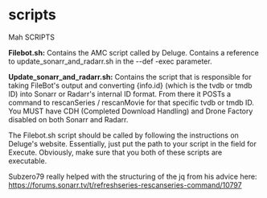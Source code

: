# scripts
Mah SCRIPTS

<b>Filebot.sh:</b> Contains the AMC script called by Deluge.  Contains a reference to update_sonarr_and_radarr.sh in the --def -exec parameter.

<b>Update_sonarr_and_radarr.sh:</b> Contains the script that is responsible for taking FileBot's output and converting {info.id} (which is the tvdb or tmdb ID) into Sonarr or Radarr's internal ID format.  From there it POSTs a command to rescanSeries / rescanMovie for that specific tvdb or tmdb ID.  You MUST have CDH (Completed Download Handling) and Drone Factory disabled on both Sonarr and Radarr.  


The Filebot.sh script should be called by following the instructions on Deluge's website.  Essentially, just put the path to your script in the field for Execute. Obviously, make sure that you both of these scripts are executable.

Subzero79 really helped with the structuring of the jq from his advice here: https://forums.sonarr.tv/t/refreshseries-rescanseries-command/10797
